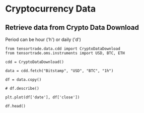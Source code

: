 # Cryptocurrency Data

## Retrieve data from Crypto Data Download

Period can be hour ('h') or daily ('d')

```
from tensortrade.data.cdd import CryptoDataDownload
from tensortrade.oms.instruments import USD, BTC, ETH

cdd = CryptoDataDownload()

data = cdd.fetch("Bitstamp", "USD", "BTC", "1h")

df = data.copy()

# df.describe()

plt.plot(df['date'], df['close'])

df.head()
```